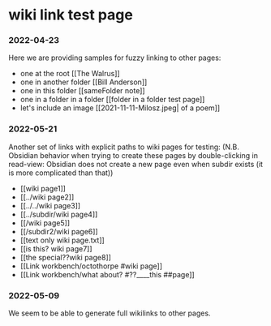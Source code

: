 # wiki link test page

### 2022-04-23

Here we are providing samples for fuzzy linking to other pages:

- one at the root [[The Walrus]]
- one in another folder [[Bill Anderson]]
- one in this folder [[sameFolder note]]
- one in a folder in a folder [[folder in a folder test page]]
- let's include an image [[2021-11-11-Milosz.jpeg| of a poem]]

### 2022-05-21

Another set of links with explicit paths to wiki pages for testing:
(N.B. Obsidian behavior when trying to create these pages by double-clicking in read-view: Obsidian does not create a new page even when subdir exists (it is more complicated than that))

- [[wiki page1]]
- [[../wiki page2]]
- [[../../wiki page3]]
- [[../subdir/wiki page4]]
- [[/wiki page5]]
- [[/subdir2/wiki page6]]
- [[text only wiki page.txt]]
- [[is this? wiki page7]]
- [[the special??wiki page8]]
- [[Link workbench/octothorpe #wiki page]]
- [[Link workbench/what   about? #??____this ##page]]

### 2022-05-09

We seem to be able to generate full wikilinks to other pages.
